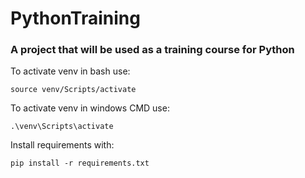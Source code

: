 # PythonTraining
### A project that will be used as a training course for Python

To activate venv in bash use:
```
source venv/Scripts/activate
```

To activate venv in windows CMD use:
```
.\venv\Scripts\activate
```

Install requirements with:
```
pip install -r requirements.txt
```

